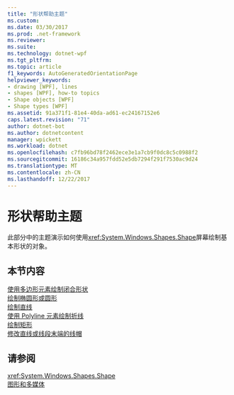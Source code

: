 ```yaml
---
title: "形状帮助主题"
ms.custom: 
ms.date: 03/30/2017
ms.prod: .net-framework
ms.reviewer: 
ms.suite: 
ms.technology: dotnet-wpf
ms.tgt_pltfrm: 
ms.topic: article
f1_keywords: AutoGeneratedOrientationPage
helpviewer_keywords:
- drawing [WPF], lines
- shapes [WPF], how-to topics
- Shape objects [WPF]
- Shape types [WPF]
ms.assetid: 91a371f1-81e4-40da-ad61-ec24167152e6
caps.latest.revision: "71"
author: dotnet-bot
ms.author: dotnetcontent
manager: wpickett
ms.workload: dotnet
ms.openlocfilehash: c7fb96bd78f2462ece3e1a7cb9f0dc8c5c0988f2
ms.sourcegitcommit: 16186c34a957fdd52e5db7294f291f7530ac9d24
ms.translationtype: MT
ms.contentlocale: zh-CN
ms.lasthandoff: 12/22/2017
---
```

# <a name="shapes-how-to-topics"></a>形状帮助主题
此部分中的主题演示如何使用<xref:System.Windows.Shapes.Shape>屏幕绘制基本形状的对象。  
  
## <a name="in-this-section"></a>本节内容  
 [使用多边形元素绘制闭合形状](../../../../docs/framework/wpf/graphics-multimedia/how-to-draw-a-closed-shape-by-using-the-polygon-element.md)  
 [绘制椭圆形或圆形](../../../../docs/framework/wpf/graphics-multimedia/how-to-draw-an-ellipse-or-a-circle.md)  
 [绘制直线](../../../../docs/framework/wpf/graphics-multimedia/how-to-draw-a-line.md)  
 [使用 Polyline 元素绘制折线](../../../../docs/framework/wpf/graphics-multimedia/how-to-draw-a-polyline-by-using-the-polyline-element.md)  
 [绘制矩形](../../../../docs/framework/wpf/graphics-multimedia/how-to-draw-a-rectangle.md)  
 [修改直线或线段末端的线帽](../../../../docs/framework/wpf/graphics-multimedia/how-to-modify-the-cap-at-the-end-of-a-line-or-segment.md)  
  
## <a name="see-also"></a>请参阅  
 <xref:System.Windows.Shapes.Shape>  
 [图形和多媒体](../../../../docs/framework/wpf/graphics-multimedia/index.md)
